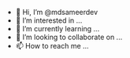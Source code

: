 - 👋 Hi, I’m @mdsameerdev
- 👀 I’m interested in ...
- 🌱 I’m currently learning ...
- 💞️ I’m looking to collaborate on ...
- 📫 How to reach me ...

<!---
mdsameerdev/mdsameerdev is a ✨ special ✨ repository because its `README.md` (this file) appears on your GitHub profile.
You can click the Preview link to take a look at your changes.
--->
